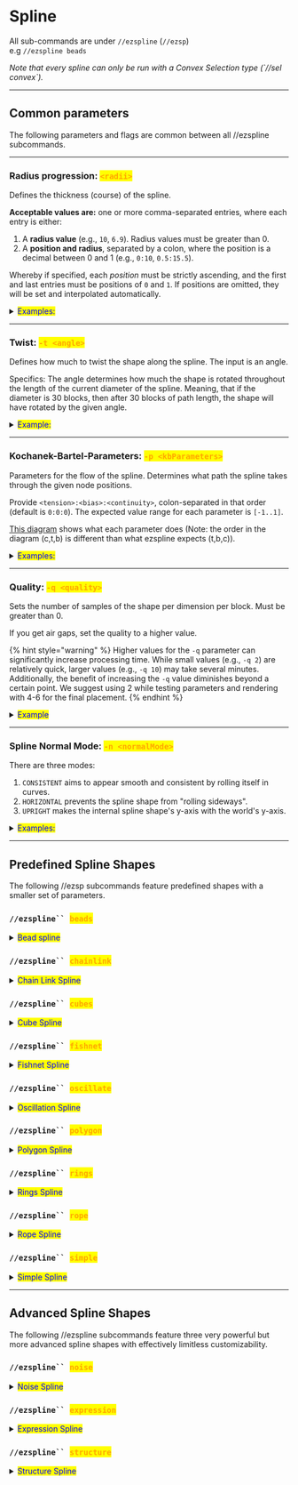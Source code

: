 # Spline

All sub-commands are under `//ezspline` (`//ezsp`)\
e.g `//ezspline beads`

_Note that every spline can only be run with a Convex Selection type (\`//sel convex\`)._

***

## Common parameters

The following parameters and flags are common between all //ezspline subcommands.

***

### Radius progression: <mark style="color:orange;">`<radii>`</mark>

Defines the thickness (course) of the spline.

**Acceptable values are:** one or more comma-separated entries, where each entry is either:

1. A **radius value** (e.g., `10`, `6.9`). Radius values must be greater than 0.
2. A **position and radius**, separated by a colon, where the position is a decimal between 0 and 1 (e.g., `0:10`, `0.5:15.5`).

Whereby if specified, each _position_ must be strictly ascending, and the first and last entries must be positions of `0` and `1`. If positions are omitted, they will be set and interpolated automatically.

<details>

<summary><mark style="color:blue;">Examples:</mark></summary>

Example command: `//ezsp rope clay`` `**`<radii>`**

Single radius entry: GIF going from `//ezsp rope clay`` `**`5`** through up to `//ezsp rope clay`` `**`10`**.

![](../.gitbook/assets/SplinesRadii_example1.gif)&#x20;

Two radii entries: `//ezsp rope clay`` `**`1,12`** . The spline starts with radius 1 and progressively gets thicker up to radius 12 at the end.

![](../.gitbook/assets/SplinesRadii_example2.png)

Triple radii entries: `//ezsp rope clay`` `**`1,12,1`**. The spline starts with radius 1, and progressively gets larger up until the middle of the spline (50% of the path) where it reaches 12 and goes back to radius 1 towards the end:

![](../.gitbook/assets/SplinesRadii_example3.png)

As the first and last values always define the start- and end-radius of the spline and as all unspecified positions in between are interpolated, that means `1,12,1` (no positions specified) is expanded to **`0`**`:1,`**`0.5`**`:12,`**`1`**`:1` when you execute the command. You may also specify the positions yourself though.

Here's a GIF going from `1,`**`0.1`**`:12,1` up through `1,`**`0.9`**`:12,1`. This shifts the "keyframe position" of our radius-12-entry throughout the spline (start and end are fixed at radius 1):

![](../.gitbook/assets/SplinesRadii_example4.gif)&#x20;

You may define any number of entries and their respective positions.

`//ezsp rope clay 2,10,2,12,2,10,2`

![](../.gitbook/assets/SplinesRadii_example5.png)

</details>

***

### Twist: <mark style="color:orange;">`-t <angle>`</mark>

Defines how much to twist the shape along the spline. The input is an angle.

Specifics: The angle determines how much the shape is rotated throughout the length of the current diameter of the spline. Meaning, that if the diameter is 30 blocks, then after 30 blocks of path length, the shape will have rotated by the given angle.

<details>

<summary><mark style="color:blue;">Example:</mark></summary>

Example command: `//ezsp polygon clay 10 4`` `**`-t <angle>`**

Gif starts at `-t 0` and increases up to `-t 90`.

![](../.gitbook/assets/SplinesTwist_example.gif)

</details>

***

### Kochanek-Bartel-Parameters: <mark style="color:orange;">`-p <kbParameters>`</mark>

Parameters for the flow of the spline. Determines what path the spline takes through the given node positions.

Provide `<tension>:<bias>:<continuity>`, colon-separated in that order (default is `0:0:0`). The expected value range for each parameter is `[-1..1]`.

[This diagram](https://en.wikipedia.org/wiki/Kochanek%E2%80%93Bartels_spline#/media/File:Kochanek_bartels_spline.svg) shows what each parameter does (Note: the order in the diagram (c,t,b) is different than what ezspline expects (t,b,c)).

<details>

<summary><mark style="color:blue;">Examples:</mark></summary>

Example command: `//ezsp polygon clay 10 4`` `**`-p <kbParameters>`**

**`-p 0:0:0`**

![](../.gitbook/assets/SplinesKBParameters_example1.png)

**`-p 0:-1:0`**

![](../.gitbook/assets/SplinesKBParameters_example2.png)

**`-p -1:0:0`**

![](../.gitbook/assets/SplinesKBParameters_example4.png)

**`-p 0:1:0`**

![](../.gitbook/assets/SplinesKBParameters_example3.png)

</details>

***

### Quality: <mark style="color:orange;">`-q <quality>`</mark>

Sets the number of samples of the shape per dimension per block. Must be greater than 0.

If you get air gaps, set the quality to a higher value.

{% hint style="warning" %}
Higher values for the `-q` parameter can significantly increase processing time. While small values (e.g., `-q 2`) are relatively quick, larger values (e.g., `-q 10`) may take several minutes. Additionally, the benefit of increasing the `-q` value diminishes beyond a certain point. We suggest using 2 while testing parameters and rendering with 4-6 for the final placement.
{% endhint %}

<details>

<summary><mark style="color:blue;">Example</mark></summary>

Example command: `//ezspline beads clay 10`` `**`-q <quality>`**

Gif start at `-q 1` and moves up to `-q 7`.

![](../.gitbook/assets/SplinesQuality_example.gif)

For this example, `-q 2` took less than a second, and `-q 7` already took 20 seconds.

</details>

***

### Spline Normal Mode: <mark style="color:orange;">`-n <normalMode>`</mark>

There are three modes:

1. `CONSISTENT` aims to appear smooth and consistent by rolling itself in curves.
2. `HORIZONTAL` prevents the spline shape from "rolling sideways".
3. `UPRIGHT` makes the internal spline shape's y-axis with the world's y-axis.

<details>

<summary><mark style="color:blue;">Examples:</mark></summary>

Example command: `//ezspline expression black,red,blue,white,yellow -o 5`` `**`-n <normalMode>`**` ``((z%2)>1.5?5:2*(x>0)+(y>0))+0.001`

`-n CONSISTENT`: The default value. The spline curves around the path in a smooth fashion. Towards the end, a noticeable amount of rolling has accumulated since (at the start white+red is the top surface, while towards the end white+blue is at the top -> the spline "rolled").

![](../.gitbook/assets/SplinesNormalMode_example1.png)

`-n HORIZONTAL`: The spline tries to align the originally upwards-facing surface to remain upwards, preventing itself from "rolling sideways". You can see that by the fact the white+red face is facing upwards throughout the entire spline.

![](../.gitbook/assets/SplinesNormalMode_example2.png)

`-n UPRIGHT`: The internal y-axis is always aligned with the world's y-axis instead of being perpendicular to the path. Notice how the yellow lines are perfectly straight now.

![](../.gitbook/assets/SplinesNormalMode_example3.png)



#### Another more dramatic example (same command, different path):

`-n CONSISTENT`

![](../.gitbook/assets/SplinesNormalMode_example4.png)

`-n HORIZONTAL`: Spline is forced to twist itself at steep/vertical sections to remain horizontal. (Here, it always tries to put the white+red surface at the top).

![](../.gitbook/assets/SplinesNormalMode_example5.png)

`-n UPRIGHT`: As you'd expect, when the spline's y-axis is perfectly vertical, then it does not like steep/vertical path sections...

![](../.gitbook/assets/SplinesNormalMode_example6.png)

</details>

***

## Predefined Spline Shapes

The following //ezsp subcommands feature predefined shapes with a smaller set of parameters.

### `//ezspline`` `<mark style="color:orange;">`beads`</mark>

<details>

<summary><mark style="color:blue;">Bead spline</mark></summary>

**`//ezsp beads <pattern>`** [**`<radii>`**](spline.md#radius-progression-less-than-radii-greater-than) [**`[-p <kbParameters>]`**](spline.md#kochanek-bartel-parameters-p-less-than-kbparameters-greater-than) [**`[-q <quality>]`**](spline.md#quality-q-less-than-quality-greater-than) [**`[-n <normalMode>]`**](spline.md#spline-normal-mode-n-less-than-normalmode-greater-than) **`[-h]`**

Generates a beads-shaped spline along the selected positions.

* **`<Pattern>`**:
  * Specifies the block(s) the spline is made out of.
* [**`<Radii>`**](spline.md#radius-progression-less-than-radii-greater-than):
  * The thickness of the spline, defined by comma-separated entries.
* [**`[-t <angle>]`**](spline.md#twist-t-less-than-angle-greater-than) (Default: 0):
  * Defines how much to twist the shape along the spline. Note: Since the beads shape is symmetric there is no visible effect.
* [**`[-p <kbParameters>]`**](spline.md#kochanek-bartel-parameters-p-less-than-kbparameters-greater-than) (Default: "0:0:0"):
  * Sets the parameters for the flow of the spline, including tension, bias, and continuity, provided in a colon-separated format.
* [**`[-q <quality>]`**](spline.md#quality-q-less-than-quality-greater-than) (Default: 2.0):
  * Adjusts the quality of the spline generation. Increase this value to reduce air gaps, noting that higher values increase processing time.
* [**`[-n <normalMode>]`**](spline.md#spline-normal-mode-n-less-than-normalmode-greater-than) (Default: "CONSISTENT"):
  * Determines how the spline will orient itself.
* **`[-h]`**:
  * Shows the help page.

</details>

### `//ezspline`` `<mark style="color:orange;">`chainlink`</mark>

<details>

<summary><mark style="color:blue;">Chain Link Spline</mark></summary>

**`//ezsp chainlink <pattern>`** [**`<radii>`**](spline.md#radius-progression-less-than-radii-greater-than) **`[inner] [offset] [stretch]`** [**`[-t <angle>]`**](spline.md#twist-t-less-than-angle-greater-than) [**`[-p <kbParameters>]`**](spline.md#kochanek-bartel-parameters-p-less-than-kbparameters-greater-than) [**`[-q <quality>]`**](spline.md#quality-q-less-than-quality-greater-than) [**`[-n <normalMode>]`**](spline.md#spline-normal-mode-n-less-than-normalmode-greater-than) **`[-h]`**

Generates a chainlink-shaped spline along the selected positions.

* **`<Pattern>`**:
  * Specifies the block(s) the spline is made out of.
* [**`<Radii>`**](spline.md#radius-progression-less-than-radii-greater-than):
  * The thickness of the spline, defined by comma-separated entries.
* **`[inner]`** (Default: 1.0):
  * The inner radius ratio of each link.
* **`[offset]`** (Default: 0.0):
  * Amount to offset each link by, adjusting the alignment of the links in the chain.
* **`[stretch]`** (Default: 1.0):
  * The amount to stretch the individual links along the chain.
* [**`[-t <angle>]`**](spline.md#twist-t-less-than-angle-greater-than) (Default: 0):
  * Defines how much to twist the shape along the spline.
* [**`[-p <kbParameters>]`**](spline.md#kochanek-bartel-parameters-p-less-than-kbparameters-greater-than) (Default: "0:0:0"):
  * Sets the parameters for the flow of the spline, including tension, bias, and continuity, provided in a colon-separated format.
* [**`[-q <quality>]`**](spline.md#quality-q-less-than-quality-greater-than) (Default: 2.0):
  * Adjusts the quality of the spline generation. Increase this value to reduce air gaps, noting that higher values increase processing time.
* [**`[-n <normalMode>]`**](spline.md#spline-normal-mode-n-less-than-normalmode-greater-than) (Default: "CONSISTENT"):
  * Determines how the spline will orient itself.
* **`[-h]`**:
  * Shows the help page.

</details>

### `//ezspline`` `<mark style="color:orange;">`cubes`</mark>

<details>

<summary><mark style="color:blue;">Cube Spline</mark></summary>

**`//ezsp cubes <pattern>`** [**`<radii>`**](spline.md#radius-progression-less-than-radii-greater-than) **`[gap]`** [**`[-t <angle>]`**](spline.md#twist-t-less-than-angle-greater-than) [**`[-p <kbParameters>]`**](spline.md#kochanek-bartel-parameters-p-less-than-kbparameters-greater-than) [**`[-q <quality>]`**](spline.md#quality-q-less-than-quality-greater-than) [**`[-n <normalMode>]`**](spline.md#spline-normal-mode-n-less-than-normalmode-greater-than) **`[-h]`**

Generates a chainlink-shaped spline along the selected positions.

* **`<Pattern>`**:
  * Specifies the block(s) the spline is made out of.
* [**`<Radii>`**](spline.md#radius-progression-less-than-radii-greater-than):
  * The thickness of the spline, defined by comma-separated entries.
* **`[gap]`** (Default: 1.0):
  * Sets the gap between cubes
* [**`[-t <angle>]`**](spline.md#twist-t-less-than-angle-greater-than) (Default: 0):
  * Defines how much to twist the shape along the spline.
* [**`[-p <kbParameters>]`**](spline.md#kochanek-bartel-parameters-p-less-than-kbparameters-greater-than) (Default: "0:0:0"):
  * Sets the parameters for the flow of the spline, including tension, bias, and continuity, provided in a colon-separated format.
* [**`[-q <quality>]`**](spline.md#quality-q-less-than-quality-greater-than) (Default: 2.0):
  * Adjusts the quality of the spline generation. Increase this value to reduce air gaps, noting that higher values increase processing time.
* [**`[-n <normalMode>]`**](spline.md#spline-normal-mode-n-less-than-normalmode-greater-than) (Default: "CONSISTENT"):
  * Determines how the spline will orient itself.
* **`[-h]`**:
  * Shows the help page.

</details>

### `//ezspline`` `<mark style="color:orange;">`fishnet`</mark>

<details>

<summary><mark style="color:blue;">Fishnet Spline</mark></summary>

**`//ezsp fishnet <pattern>`** [**`<radii>`**](spline.md#radius-progression-less-than-radii-greater-than) **`[spacing] [depth] [width]`** [**`[-t <angle>]`**](spline.md#twist-t-less-than-angle-greater-than) [**`[-p <kbParameters>]`**](spline.md#kochanek-bartel-parameters-p-less-than-kbparameters-greater-than) [**`[-q <quality>]`**](spline.md#quality-q-less-than-quality-greater-than) [**`[-n <normalMode>]`**](spline.md#spline-normal-mode-n-less-than-normalmode-greater-than) **`[-h]`**

Generates a fishnet-shaped spline along the selected positions.

* **`<Pattern>`**:
  * Specifies the block(s) the spline is made out of.
* [**`<Radii>`**](spline.md#radius-progression-less-than-radii-greater-than):
  * The thickness of the spline, defined by comma-separated entries.
* **`[spacing]`** (Default: 10):
  * The distance between the strings of the net. Measured in blocks.
* **`[depth]`** (Default: 2):
  * The depth of each string within the net. How much it protrudes towards the center of the spline. Measured in blocks.
* **`[width]`** (Default: 2):
  * The width of each string. Measured in blocks.
* [**`[-t <angle>]`**](spline.md#twist-t-less-than-angle-greater-than) (Default: 0):
  * Defines how much to twist the shape along the spline.
* [**`[-p <kbParameters>]`**](spline.md#kochanek-bartel-parameters-p-less-than-kbparameters-greater-than) (Default: "0:0:0"):
  * Sets the parameters for the flow of the spline, including tension, bias, and continuity, provided in a colon-separated format.
* [**`[-q <quality>]`**](spline.md#quality-q-less-than-quality-greater-than) (Default: 2.0):
  * Adjusts the quality of the spline generation. Increase this value to reduce air gaps, noting that higher values increase processing time.
* [**`[-n <normalMode>]`**](spline.md#spline-normal-mode-n-less-than-normalmode-greater-than) (Default: "CONSISTENT"):
  * Determines how the spline will orient itself.
* **`[-h]`**:
  * Shows the help page.

</details>

### `//ezspline`` `<mark style="color:orange;">`oscillate`</mark>

<details>

<summary><mark style="color:blue;">Oscillation Spline</mark></summary>

**`//ezsp oscillate <pattern>`** [**`<radii>`**](spline.md#radius-progression-less-than-radii-greater-than) **`[depth] [interval]`** [**`[-t <angle>]`**](spline.md#twist-t-less-than-angle-greater-than) [**`[-p <kbParameters>]`**](spline.md#kochanek-bartel-parameters-p-less-than-kbparameters-greater-than) [**`[-q <quality>]`**](spline.md#quality-q-less-than-quality-greater-than) [**`[-n <normalMode>]`**](spline.md#spline-normal-mode-n-less-than-normalmode-greater-than) **`[-h]`**

Generates a spline with an oscillating thickness along the selected positions.

* **`<Pattern>`**:
  * Specifies the block(s) the spline is made out of.
* [**`<Radii>`**](spline.md#radius-progression-less-than-radii-greater-than):
  * The thickness of the spline, defined by comma-separated entries.
* **`[depth]`** (Default: 2):
  * Specifies how many blocks deep the ridges cut into the surface of the spline, measured in blocks.
* **`[interval]`** (Default: 5):
  * Specifies the distance between each ridge, measured in blocks.
* [**`[-t <angle>]`**](spline.md#twist-t-less-than-angle-greater-than) (Default: 0):
  * Defines how much to twist the shape along the spline. Note: Since the oscillate shape is symmetric there is no visible effect.
* [**`[-p <kbParameters>]`**](spline.md#kochanek-bartel-parameters-p-less-than-kbparameters-greater-than) (Default: "0:0:0"):
  * Sets the parameters for the flow of the spline, including tension, bias, and continuity, provided in a colon-separated format.
* [**`[-q <quality>]`**](spline.md#quality-q-less-than-quality-greater-than) (Default: 2.0):
  * Adjusts the quality of the spline generation. Increase this value to reduce air gaps, noting that higher values increase processing time.
* [**`[-n <normalMode>]`**](spline.md#spline-normal-mode-n-less-than-normalmode-greater-than) (Default: "CONSISTENT"):
  * Determines how the spline will orient itself.
* **`[-h]`**:
  * Shows the help page.

</details>

### `//ezspline`` `<mark style="color:orange;">`polygon`</mark>

<details>

<summary><mark style="color:blue;">Polygon Spline</mark></summary>

**`//ezsp polygon <pattern>`** [**`<radii>`**](spline.md#radius-progression-less-than-radii-greater-than) **`[sides]`** [**`[-t <angle>]`**](spline.md#twist-t-less-than-angle-greater-than) [**`[-p <kbParameters>]`**](spline.md#kochanek-bartel-parameters-p-less-than-kbparameters-greater-than) [**`[-q <quality>]`**](spline.md#quality-q-less-than-quality-greater-than) [**`[-n <normalMode>]`**](spline.md#spline-normal-mode-n-less-than-normalmode-greater-than) **`[-h]`**

Generates a regular-polygon-shaped spline along the selected positions.

* **`<Pattern>`**:
  * Specifies the block(s) the spline is made out of.
* [**`<Radii>`**](spline.md#radius-progression-less-than-radii-greater-than):
  * The thickness of the spline, defined by comma-separated entries.
* **`[sides]`** (Default: 6):
  * The number of sides of the polygon. 3 means triangle, 4 means square, 6 means hexagon etc.
* [**`[-t <angle>]`**](spline.md#twist-t-less-than-angle-greater-than) (Default: 0):
  * Defines how much to twist the shape along the spline.
* [**`[-p <kbParameters>]`**](spline.md#kochanek-bartel-parameters-p-less-than-kbparameters-greater-than) (Default: "0:0:0"):
  * Sets the parameters for the flow of the spline, including tension, bias, and continuity, provided in a colon-separated format.
* [**`[-q <quality>]`**](spline.md#quality-q-less-than-quality-greater-than) (Default: 2.0):
  * Adjusts the quality of the spline generation. Increase this value to reduce air gaps, noting that higher values increase processing time.
* [**`[-n <normalMode>]`**](spline.md#spline-normal-mode-n-less-than-normalmode-greater-than) (Default: "CONSISTENT"):
  * Determines how the spline will orient itself.
* **`[-h]`**:
  * Shows the help page.

</details>

### `//ezspline`` `<mark style="color:orange;">`rings`</mark>

<details>

<summary><mark style="color:blue;">Rings Spline</mark></summary>

**`//ezsp rings <pattern>`** [**`<radii>`**](spline.md#radius-progression-less-than-radii-greater-than) **`[count] [thickness] [innerRadius]`** [**`[-t <angle>]`**](spline.md#twist-t-less-than-angle-greater-than) [**`[-p <kbParameters>]`**](spline.md#kochanek-bartel-parameters-p-less-than-kbparameters-greater-than) [**`[-q <quality>]`**](spline.md#quality-q-less-than-quality-greater-than) [**`[-n <normalMode>]`**](spline.md#spline-normal-mode-n-less-than-normalmode-greater-than) **`[-h]`**

Generates a spline of rings along the selected positions.

* **`<Pattern>`**:
  * Specifies the block(s) the spline is made out of.
* [**`<Radii>`**](spline.md#radius-progression-less-than-radii-greater-than):
  * The thickness of the spline, defined by comma-separated entries.
* **`[count]`** (Default: 8):
  * Determines the number of rings.
* **`[thickness]`** (Default: 3.0):
  * Determines the width of each ring in the direction of the spline path, measured in blocks.
* **`[innerRadius]`** (Default: 0.7):
  * A value between 0 and 1, determining the size of the central hole in the ring.
* [**`[-t <angle>]`**](spline.md#twist-t-less-than-angle-greater-than) (Default: 0):
  * Defines how much to twist the shape along the spline. Note: Since rings are symmetric there is no visible effect.
* [**`[-p <kbParameters>]`**](spline.md#kochanek-bartel-parameters-p-less-than-kbparameters-greater-than) (Default: "0:0:0"):
  * Sets the parameters for the flow of the spline, including tension, bias, and continuity, provided in a colon-separated format.
* [**`[-q <quality>]`**](spline.md#quality-q-less-than-quality-greater-than) (Default: 2.0):
  * Adjusts the quality of the spline generation. Increase this value to reduce air gaps, noting that higher values increase processing time.
* [**`[-n <normalMode>]`**](spline.md#spline-normal-mode-n-less-than-normalmode-greater-than) (Default: "CONSISTENT"):
  * Determines how the spline will orient itself.
* **`[-h]`**:
  * Shows the help page.

</details>

### `//ezspline`` `<mark style="color:orange;">`rope`</mark>

<details>

<summary><mark style="color:blue;">Rope Spline</mark></summary>

**`//ezsp rope <pattern>`** [**`<radii>`**](spline.md#radius-progression-less-than-radii-greater-than) **`[count]`** [**`[-t <angle>]`**](spline.md#twist-t-less-than-angle-greater-than) [**`[-p <kbParameters>]`**](spline.md#kochanek-bartel-parameters-p-less-than-kbparameters-greater-than) [**`[-q <quality>]`**](spline.md#quality-q-less-than-quality-greater-than) [**`[-n <normalMode>]`**](spline.md#spline-normal-mode-n-less-than-normalmode-greater-than) **`[-h]`**

Generates a rope-shaped spline along the selected positions.

* **`<Pattern>`**:
  * Specifies the block(s) the spline is made out of.
* [**`<Radii>`**](spline.md#radius-progression-less-than-radii-greater-than):
  * The thickness of the spline, defined by comma-separated entries.
* **`[count]`** (Default: 3):
  * The amount of intertwining ropes.
* [**`[-t <angle>]`**](spline.md#twist-t-less-than-angle-greater-than) (Default: 90):
  * Defines how much to twist the shape along the spline.
* [**`[-p <kbParameters>]`**](spline.md#kochanek-bartel-parameters-p-less-than-kbparameters-greater-than) (Default: "0:0:0"):
  * Sets the parameters for the flow of the spline, including tension, bias, and continuity, provided in a colon-separated format.
* [**`[-q <quality>]`**](spline.md#quality-q-less-than-quality-greater-than) (Default: 2.0):
  * Adjusts the quality of the spline generation. Increase this value to reduce air gaps, noting that higher values increase processing time.
* [**`[-n <normalMode>]`**](spline.md#spline-normal-mode-n-less-than-normalmode-greater-than) (Default: "CONSISTENT"):
  * Determines how the spline will orient itself.
* **`[-h]`**:
  * Shows the help page.

</details>

### `//ezspline`` `<mark style="color:orange;">`simple`</mark>

<details>

<summary><mark style="color:blue;">Simple Spline</mark></summary>

**`//ezsp fishnet <pattern>`** [**`<radii>`**](spline.md#radius-progression-less-than-radii-greater-than) [**`[-t <angle>]`**](spline.md#twist-t-less-than-angle-greater-than) [**`[-p <kbParameters>]`**](spline.md#kochanek-bartel-parameters-p-less-than-kbparameters-greater-than) [**`[-q <quality>]`**](spline.md#quality-q-less-than-quality-greater-than) [**`[-n <normalMode>]`**](spline.md#spline-normal-mode-n-less-than-normalmode-greater-than) **`[-h]`**

Generates a simple cylindrical spline along the selected positions.

* **`<Pattern>`**:
  * Specifies the block(s) the spline is made out of.
* [**`<Radii>`**](spline.md#radius-progression-less-than-radii-greater-than):
  * The thickness of the spline, defined by comma-separated entries.
* [**`[-t <angle>]`**](spline.md#twist-t-less-than-angle-greater-than) (Default: 0):
  * Defines how much to twist the shape along the spline. Note: Since the cylinder is symmetric there is no visible effect.
* [**`[-p <kbParameters>]`**](spline.md#kochanek-bartel-parameters-p-less-than-kbparameters-greater-than) (Default: "0:0:0"):
  * Sets the parameters for the flow of the spline, including tension, bias, and continuity, provided in a colon-separated format.
* [**`[-q <quality>]`**](spline.md#quality-q-less-than-quality-greater-than) (Default: 2.0):
  * Adjusts the quality of the spline generation. Increase this value to reduce air gaps, noting that higher values increase processing time.
* [**`[-n <normalMode>]`**](spline.md#spline-normal-mode-n-less-than-normalmode-greater-than) (Default: "CONSISTENT"):
  * Determines how the spline will orient itself.
* **`[-h]`**:
  * Shows the help page.

</details>

***

## Advanced Spline Shapes

The following //ezspline subcommands feature three very powerful but more advanced spline shapes with effectively limitless customizability.

### `//ezspline`` `<mark style="color:orange;">`noise`</mark>

<details>

<summary><mark style="color:blue;">Noise Spline</mark></summary>

**`//ezsp noise <pattern>`** [**`<radii>`**](spline.md#radius-progression-less-than-radii-greater-than) **`[noise] [strength] [stretch]`** [**`[-t <angle>]`**](spline.md#twist-t-less-than-angle-greater-than) [**`[-p <kbParameters>]`**](spline.md#kochanek-bartel-parameters-p-less-than-kbparameters-greater-than) [**`[-q <quality>]`**](spline.md#quality-q-less-than-quality-greater-than) [**`[-n <normalMode>]`**](spline.md#spline-normal-mode-n-less-than-normalmode-greater-than) **`[-h]`**

Generates a noise-based spline along the selected positions.

* **`<Pattern>`**:
  * Specifies the block(s) the spline is made out of.
* [**`<Radii>`**](spline.md#radius-progression-less-than-radii-greater-than):
  * The thickness of the spline, defined by comma-separated entries.
* **`[noise]`** (Default: "Perlin(Freq:2,z:0.5)"):
  * The noise that should be embedded along the spline path.
* **`[depth]`** (Default: 0.7):
  * How deep the noise should cut into the cylinder. Values approaching 0 approach a simple cylinder shape, 0.5 means the noise may reach half the radius deep, and 1.0 means the full radius, reaching the center. Larger than 1.0 will result in a choppy look.
* **`[width]`** (Default: 2):
  * The width of each string. Measured in blocks.
* [**`[-t <angle>]`**](spline.md#twist-t-less-than-angle-greater-than) (Default: 0):
  * Defines how much to twist the shape along the spline.
* [**`[-p <kbParameters>]`**](spline.md#kochanek-bartel-parameters-p-less-than-kbparameters-greater-than) (Default: "0:0:0"):
  * Sets the parameters for the flow of the spline, including tension, bias, and continuity, provided in a colon-separated format.
* [**`[-q <quality>]`**](spline.md#quality-q-less-than-quality-greater-than) (Default: 2.0):
  * Sets the number of spline shape samples per dimension per block.
* [**`[-n <normalMode>]`**](spline.md#spline-normal-mode-n-less-than-normalmode-greater-than) (Default: "CONSISTENT"):
  * Determines how the spline will orient itself.
* \[-e \<expression>] (Default: "`aa`)
* **`[-h]`**:
  * Shows the help page.

</details>

### `//ezspline`` `<mark style="color:orange;">`expression`</mark>

<details>

<summary><mark style="color:blue;">Expression Spline</mark></summary>

**`//ezsp expression <palette>`** [**`<radii>`**](spline.md#radius-progression-less-than-radii-greater-than) [**`[-t <angle>]`**](spline.md#twist-t-less-than-angle-greater-than) [**`[-p <kb_parameters>]`**](spline.md#kochanek-bartel-parameters-p-less-than-kbparameters-greater-than) [**`[-q <quality>]`**](spline.md#quality-q-less-than-quality-greater-than) [**`[-n <normalMode>]`**](spline.md#spline-normal-mode-n-less-than-normalmode-greater-than) **`[-z] [-o] [-h] <expression...>`**

Generates a spline shaped by the given WorldEdit expression along the selected positions.

* **`<Palette>`**:
  * Specifies the block palette.
* [**`<Radii>`**](spline.md#radius-progression-less-than-radii-greater-than):
  * The thickness of the spline, defined by comma-separated entries.
* [**`[-t <angle>]`**](spline.md#twist-t-less-than-angle-greater-than) (Default: 0):
  * Defines how much to twist the shape along the spline.
* [**`[-p <kbParameters>]`**](spline.md#kochanek-bartel-parameters-p-less-than-kbparameters-greater-than) (Default: "0:0:0"):
  * Sets the parameters for the flow of the spline, including tension, bias, and continuity, provided in a colon-separated format.
* [**`[-q <quality>]`**](spline.md#quality-q-less-than-quality-greater-than) (Default: 2.0):
  * Adjusts the quality of the spline generation. Increase this value to reduce air gaps, noting that higher values increase processing time.
* [**`[-n <normalMode>]`**](spline.md#spline-normal-mode-n-less-than-normalmode-greater-than) (Default: "CONSISTENT"):
  * Determines how the spline will orient itself.
* **`[-z]:`**
  * Without setting this flag, the domain of the z-axis is 0 to the length of the spline divided by the radius. You may set this flag to normalize the z-Axis, that runs along the path of the spline, to the \[-1,1] domain.
* **`[-o]`**:
  * By default, expression output maps >0..1 to the palette. Use this flag to instead map the output to whole numbers.
* **`[-h]`**:
  * Shows the help page.
* **`<expression...>`**:
  * [A WorldEdit expression](https://worldedit.enginehub.org/en/latest/usage/other/expressions/). Input variables are
    * -1 ≤ _`x`_ ≤ 1&#x20;
    * -1 ≤ _`y`_ ≤ 1
    * 0 ≤ _`z`_ ≤ L, whereby L is the length of the spline divided by its radius.
    * or -1 ≤ _`z`_ ≤ 1, if you're using the -z flag.
  * Output is either a normalized palette index (0,1] or if using the -o flag (0,P] whereby P is the number of blocks in the palette. Note that <=0 means not placing any block.

</details>

### `//ezspline`` `<mark style="color:orange;">`structure`</mark>

<details>

<summary><mark style="color:blue;">Structure Spline</mark></summary>

**`//ezsp structure <structure> <radii> [-p <kb_parameters>] [-q <quality>]`**\
&#xNAN;**`[-n <normalMode>] [-g] [-h]`**

Embeds a structure along the path defined by the selected convex region.

* **Structure**: Specifies the structure to embed along the path.
* **Radii**: The thickness of the spline, defined by up to three comma-separated values.\
  &#xNAN;_&#x41; radius of 10 will be 10 from the start to the end of the spline, 10,5,15 will start at 10, decreasing to 5 around the middle, and increasing to 15 at the end._
* **-p** (Default: "0:0:0"): Sets the parameters for the flow of the spline, including tension, bias, and continuity, provided in a colon-separated format.
* **-q** (Default: 1.85): Adjusts the quality of the spline generation. Increase this value to reduce air gaps, noting that higher values increase processing time.
* **-n** (Default: "CONSISTENT"): Determines the mode for spline normal calculation.
* **-g**: When used, calculates the center radii using the geometric center for three radii.
* **-h**: Shows the help page.

The structure will be placed in its Z-direction facing along the path. If you use -g, then one instance of the structure will be stretched across the whole length of the path. Otherwise, multiple instances will be repeated one after another.

</details>

